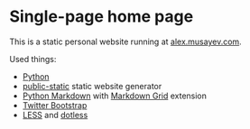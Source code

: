# Single-page home page

This is a static personal website running at [alex.musayev.com](http://alex.musayev.com).

Used things:

* [Python](http://python.org)
* [public-static](https://github.com/dreikanter/public-static) static website generator
* [Python Markdown](http://freewisdom.org/projects/python-markdown/) with [Markdown Grid](https://github.com/dreikanter/markdown-grid) extension
* [Twitter Bootstrap](http://twitter.github.com/bootstrap/)
* [LESS](http://lesscss.org/) and [dotless](http://www.dotlesscss.org/)
